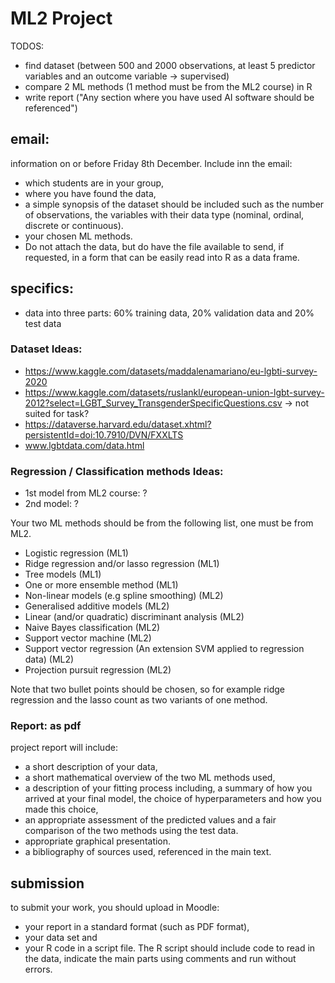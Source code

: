 # ML2 Project

TODOS:
- find dataset (between 500 and 2000 observations, at least 5 predictor variables and an outcome variable -> supervised)
- compare 2 ML methods (1 method must be from the ML2 course) in R
- write report ("Any section where you have used AI software should be referenced")

## email:
 information on or before Friday 8th December. Include inn the email:
 
- which students are in your group,
- where you have found the data,
- a simple synopsis of the dataset should be included such as the number of observations, the variables with their data type (nominal, ordinal, discrete or continuous).
- your chosen ML methods.
- Do not attach the data, but do have the file available to send, if requested, in a form that can be
easily read into R as a data frame.

## specifics:
- data into three parts: 60% training data, 20% validation data and 20% test data

### Dataset Ideas:

- https://www.kaggle.com/datasets/maddalenamariano/eu-lgbti-survey-2020
- https://www.kaggle.com/datasets/ruslankl/european-union-lgbt-survey-2012?select=LGBT_Survey_TransgenderSpecificQuestions.csv -> not suited for task?
- https://dataverse.harvard.edu/dataset.xhtml?persistentId=doi:10.7910/DVN/FXXLTS
- www.lgbtdata.com/data.html

### Regression / Classification methods Ideas:
- 1st model from ML2 course: ?
- 2nd model: ?

Your two ML methods should be from the following list, one must be from ML2.

- Logistic regression (ML1)
- Ridge regression and/or lasso regression (ML1)
- Tree models (ML1)
- One or more ensemble method (ML1)
- Non-linear models (e.g spline smoothing) (ML2)
- Generalised additive models (ML2)
- Linear (and/or quadratic) discriminant analysis (ML2)
- Naive Bayes classification (ML2)
- Support vector machine (ML2)
- Support vector regression (An extension SVM applied to regression data) (ML2) 
- Projection pursuit regression (ML2)

Note that two bullet points should be chosen, so for example ridge regression and the lasso count as two variants of one method.


### Report: as pdf

 project report will include:
 
- a short description of your data,
- a short mathematical overview of the two ML methods used,
- a description of your fitting process including, a summary of how you arrived at your final model, the choice of hyperparameters and how you made this choice,
- an appropriate assessment of the predicted values and a fair comparison of the two methods using the test data.
- appropriate graphical presentation.
- a bibliography of sources used, referenced in the main text.

## submission
 to submit your work, you should upload in Moodle:
- your report in a standard format (such as PDF format),
- your data set and
- your R code in a script file. The R script should include code to read in the data, indicate the main parts using comments and run without errors.
